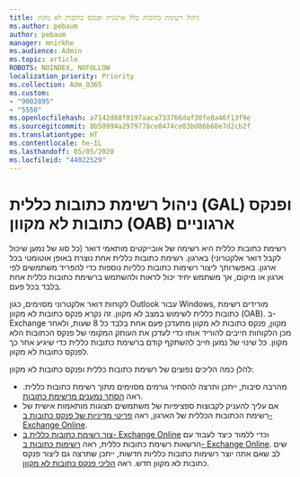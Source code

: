 ```yaml
---
title: ניהול רשימת כתובות כלל ארגונית ופנקס כתובות לא מקוון
ms.author: pebaum
author: pebaum
manager: mnirkhe
ms.audience: Admin
ms.topic: article
ROBOTS: NOINDEX, NOFOLLOW
localization_priority: Priority
ms.collection: Adm_O365
ms.custom:
- "9002895"
- "5550"
ms.openlocfilehash: a7142d68f0197aaca733766daf30fe8a46f13f9e
ms.sourcegitcommit: 8b50994a2979778ce8474ce83bd86b60e7d2cb2f
ms.translationtype: HT
ms.contentlocale: he-IL
ms.lasthandoff: 05/05/2020
ms.locfileid: "44022529"
---
```

# <a name="managing-organization-global-address-list-gal-and-offline-address-book-oab"></a>ניהול רשימת כתובות כללית (GAL) ופנקס כתובות לא מקוון (OAB) ארגוניים

רשימת כתובות כללית היא רשימה של אובייקטים מותאמי דואר (כל סוג של נמען שיכול לקבל דואר אלקטרוני) בארגון. רשימת כתובות כללית אחת נוצרת באופן אוטומטי בכל ארגון. באפשרותך ליצור רשימות כתובות כלליות נוספות כדי להפריד משתמשים לפי ארגון או מיקום, אך משתמש יחיד יכול לראות ולהשתמש ברשימת כתובות כללית אחת בלבד בכל פעם.

לקוחות דואר אלקטרוני מסוימים, כגון Outlook עבור Windows, מורידים רשימת כתובות כללית לשימוש במצב לא מקוון. זה נקרא פנקס כתובות לא מקוון (OAB). ב-Exchange מקוון, פנקס כתובות לא מקוון מתעדכן פעם אחת בלבד כל 8 שעות, ולאחר מכן הלקוחות חייבים להוריד אותו כדי לעדכן את העותק המקומי של פנקס הכתובות הלא מקוון. כל שינוי של נמען חייב להשתקף קודם ברשימת כתובות כללית כדי שיגיע אחר כך לפנקס כתובות לא מקוון.

להלן כמה הליכים נפוצים של רשימת כתובות כללית ופנקס כתובות לא מקוון:

- מהרבה סיבות, ייתכן ותרצה להסתיר גורמים מסוימים מתוך רשימת כתובות כללית. ראה [הסתר נמענים מרשימת כתובות](https://docs.microsoft.com/exchange/address-books/address-lists/manage-address-lists#hide-recipients-from-address-lists).
- אם עליך להעניק לקבוצות ספציפיות של משתמשים תצוגות מותאמות אישית של רשימת הכתובות הכללית של הארגון, ראה [פריטי מדיניות של פנקס כתובות ב- Exchange Online](https://docs.microsoft.com/exchange/address-books/address-book-policies/address-book-policies).
- [צור רשימת כתובות כללית ב- Exchange Online](https://docs.microsoft.com/exchange/address-books/address-lists/create-global-address-list) וכדי ללמוד כיצד לעבוד עם הרשאות רשימת כתובות כללית, ראה [רשימות כתובות ב- Exchange Online](https://docs.microsoft.com/exchange/address-books/address-lists/address-lists). שים לב שאם אתה יוצר רשימות כתובות כלליות חדשות, ייתכן שתרצה גם ליצור פנקס כתובות לא מקוון חדש. ראה [הליכי פנקס כתובות לא מקוון](https://docs.microsoft.com/exchange/address-books/offline-address-books/offline-address-book-procedures).
